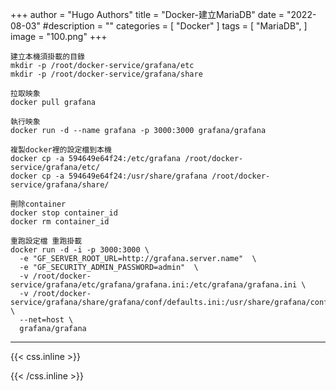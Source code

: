 +++
author = "Hugo Authors"
title = "Docker-建立MariaDB"
date = "2022-08-03"
#description = ""
categories = [
    "Docker"
]
tags = [
    "MariaDB",
]
image = "100.png"
+++



    建立本機須掛載的目錄
    mkdir -p /root/docker-service/grafana/etc
    mkdir -p /root/docker-service/grafana/share
    
    拉取映象
    docker pull grafana
    
    執行映象
    docker run -d --name grafana -p 3000:3000 grafana/grafana
    
    複製docker裡的設定檔到本機
    docker cp -a 594649e64f24:/etc/grafana /root/docker-service/grafana/etc/
    docker cp -a 594649e64f24:/usr/share/grafana /root/docker-service/grafana/share/
    
    刪除container
    docker stop container_id
    docker rm container_id
    
    重跑設定檔 重跑掛載
    docker run -d -i -p 3000:3000 \
      -e "GF_SERVER_ROOT_URL=http://grafana.server.name"  \
      -e "GF_SECURITY_ADMIN_PASSWORD=admin"  \
      -v /root/docker-service/grafana/etc/grafana/grafana.ini:/etc/grafana/grafana.ini \
      -v /root/docker-service/grafana/share/grafana/conf/defaults.ini:/usr/share/grafana/conf/defaults.ini \
      --net=host \
      grafana/grafana



***

{{< css.inline >}}
<style>
.emojify {
	font-family: Apple Color Emoji, Segoe UI Emoji, NotoColorEmoji, Segoe UI Symbol, Android Emoji, EmojiSymbols;
	font-size: 2rem;
	vertical-align: middle;
}
@media screen and (max-width:650px) {
  .nowrap {
    display: block;
    margin: 25px 0;
  }
}
</style>
{{< /css.inline >}}
